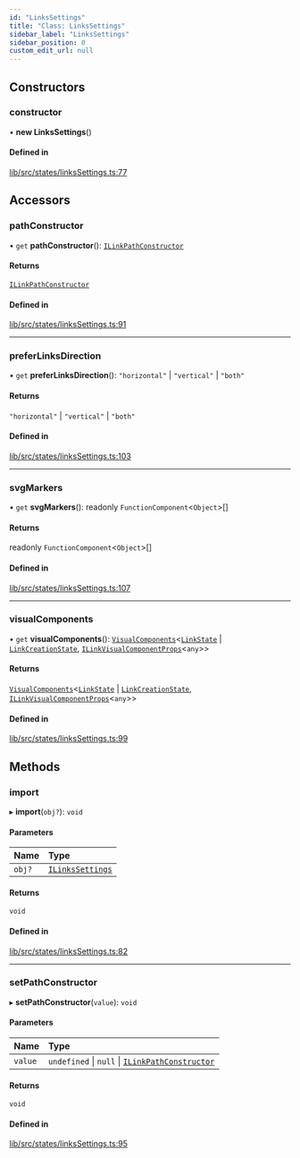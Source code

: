 ```yaml
---
id: "LinksSettings"
title: "Class: LinksSettings"
sidebar_label: "LinksSettings"
sidebar_position: 0
custom_edit_url: null
---
```


## Constructors

### constructor

• **new LinksSettings**()

#### Defined in

[lib/src/states/linksSettings.ts:77](https://github.com/tokarchyn/react-easy-diagram/blob/96a8c28/lib/src/states/linksSettings.ts#L77)

## Accessors

### pathConstructor

• `get` **pathConstructor**(): [`ILinkPathConstructor`](../#ilinkpathconstructor)

#### Returns

[`ILinkPathConstructor`](../#ilinkpathconstructor)

#### Defined in

[lib/src/states/linksSettings.ts:91](https://github.com/tokarchyn/react-easy-diagram/blob/96a8c28/lib/src/states/linksSettings.ts#L91)

___

### preferLinksDirection

• `get` **preferLinksDirection**(): ``"horizontal"`` \| ``"vertical"`` \| ``"both"``

#### Returns

``"horizontal"`` \| ``"vertical"`` \| ``"both"``

#### Defined in

[lib/src/states/linksSettings.ts:103](https://github.com/tokarchyn/react-easy-diagram/blob/96a8c28/lib/src/states/linksSettings.ts#L103)

___

### svgMarkers

• `get` **svgMarkers**(): readonly `FunctionComponent`<`Object`\>[]

#### Returns

readonly `FunctionComponent`<`Object`\>[]

#### Defined in

[lib/src/states/linksSettings.ts:107](https://github.com/tokarchyn/react-easy-diagram/blob/96a8c28/lib/src/states/linksSettings.ts#L107)

___

### visualComponents

• `get` **visualComponents**(): [`VisualComponents`](VisualComponents)<[`LinkState`](LinkState) \| [`LinkCreationState`](LinkCreationState), [`ILinkVisualComponentProps`](../interfaces/ILinkVisualComponentProps)<`any`\>\>

#### Returns

[`VisualComponents`](VisualComponents)<[`LinkState`](LinkState) \| [`LinkCreationState`](LinkCreationState), [`ILinkVisualComponentProps`](../interfaces/ILinkVisualComponentProps)<`any`\>\>

#### Defined in

[lib/src/states/linksSettings.ts:99](https://github.com/tokarchyn/react-easy-diagram/blob/96a8c28/lib/src/states/linksSettings.ts#L99)

## Methods

### import

▸ **import**(`obj?`): `void`

#### Parameters

| Name | Type |
| :------ | :------ |
| `obj?` | [`ILinksSettings`](../interfaces/ILinksSettings) |

#### Returns

`void`

#### Defined in

[lib/src/states/linksSettings.ts:82](https://github.com/tokarchyn/react-easy-diagram/blob/96a8c28/lib/src/states/linksSettings.ts#L82)

___

### setPathConstructor

▸ **setPathConstructor**(`value`): `void`

#### Parameters

| Name | Type |
| :------ | :------ |
| `value` | `undefined` \| ``null`` \| [`ILinkPathConstructor`](../#ilinkpathconstructor) |

#### Returns

`void`

#### Defined in

[lib/src/states/linksSettings.ts:95](https://github.com/tokarchyn/react-easy-diagram/blob/96a8c28/lib/src/states/linksSettings.ts#L95)
